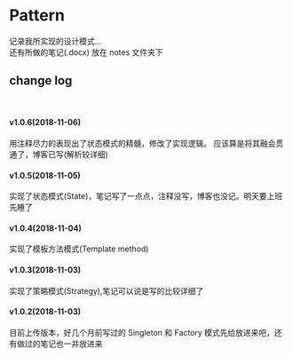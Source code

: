 # Pattern
记录我所实现的设计模式...  
还有所做的笔记(.docx) 放在 notes 文件夹下  

## change log
<br>

#### v1.0.6(2018-11-06)
用注释尽力的表现出了状态模式的精髓，修改了实现逻辑。
应该算是将其融会贯通了，博客已写(解析较详细)

#### v1.0.5(2018-11-05)
实现了状态模式(State)，笔记写了一点点，注释没写，博客也没记。明天要上班先睡了

#### v1.0.4(2018-11-04)
实现了模板方法模式(Template method)

#### v1.0.3(2018-11-03)
实现了策略模式(Strategy),笔记可以说是写的比较详细了


#### v1.0.2(2018-11-03)  
目前上传版本，好几个月前写过的 Singleton 和 Factory 模式先给放进来吧，还有做过的笔记也一并放进来
